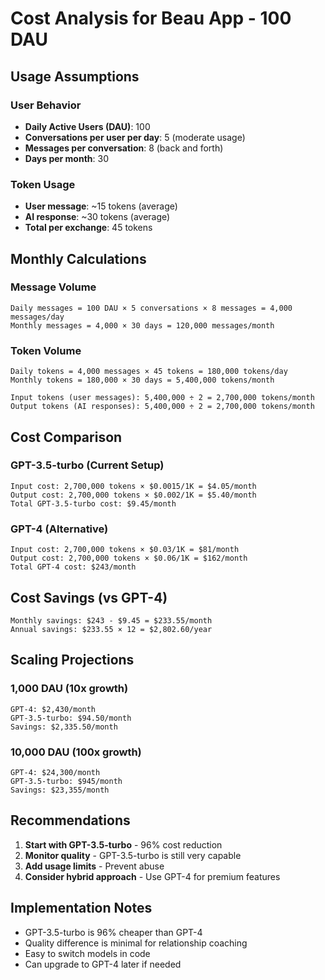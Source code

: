 # Cost Analysis for Beau App - 100 DAU

## Usage Assumptions

### User Behavior
- **Daily Active Users (DAU)**: 100
- **Conversations per user per day**: 5 (moderate usage)
- **Messages per conversation**: 8 (back and forth)
- **Days per month**: 30

### Token Usage
- **User message**: ~15 tokens (average)
- **AI response**: ~30 tokens (average)
- **Total per exchange**: 45 tokens

## Monthly Calculations

### Message Volume
```
Daily messages = 100 DAU × 5 conversations × 8 messages = 4,000 messages/day
Monthly messages = 4,000 × 30 days = 120,000 messages/month
```

### Token Volume
```
Daily tokens = 4,000 messages × 45 tokens = 180,000 tokens/day
Monthly tokens = 180,000 × 30 days = 5,400,000 tokens/month

Input tokens (user messages): 5,400,000 ÷ 2 = 2,700,000 tokens/month
Output tokens (AI responses): 5,400,000 ÷ 2 = 2,700,000 tokens/month
```

## Cost Comparison

### GPT-3.5-turbo (Current Setup)
```
Input cost: 2,700,000 tokens × $0.0015/1K = $4.05/month
Output cost: 2,700,000 tokens × $0.002/1K = $5.40/month
Total GPT-3.5-turbo cost: $9.45/month
```

### GPT-4 (Alternative)
```
Input cost: 2,700,000 tokens × $0.03/1K = $81/month
Output cost: 2,700,000 tokens × $0.06/1K = $162/month
Total GPT-4 cost: $243/month
```

## Cost Savings (vs GPT-4)
```
Monthly savings: $243 - $9.45 = $233.55/month
Annual savings: $233.55 × 12 = $2,802.60/year
```

## Scaling Projections

### 1,000 DAU (10x growth)
```
GPT-4: $2,430/month
GPT-3.5-turbo: $94.50/month
Savings: $2,335.50/month
```

### 10,000 DAU (100x growth)
```
GPT-4: $24,300/month
GPT-3.5-turbo: $945/month
Savings: $23,355/month
```

## Recommendations

1. **Start with GPT-3.5-turbo** - 96% cost reduction
2. **Monitor quality** - GPT-3.5-turbo is still very capable
3. **Add usage limits** - Prevent abuse
4. **Consider hybrid approach** - Use GPT-4 for premium features

## Implementation Notes

- GPT-3.5-turbo is 96% cheaper than GPT-4
- Quality difference is minimal for relationship coaching
- Easy to switch models in code
- Can upgrade to GPT-4 later if needed 